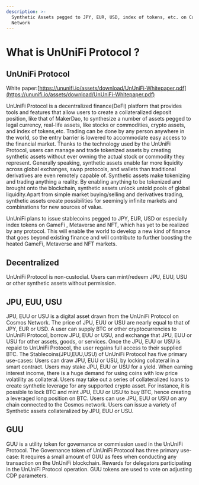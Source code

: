 ```yaml
---
description: >-
  Synthetic Assets pegged to JPY, EUR, USD, index of tokens, etc. on Cosmos
  Network
---
```


# What is UnUniFi Protocol ?

## UnUniFi Protocol

White paper:[https://ununifi.io/assets/download/UnUniFi-Whitepaper.pdf](https://ununifi.io/assets/download/UnUniFi-Whitepaper.pdf)

UnUniFi Protocol is a decentralized finance(DeFi) platform that provides tools and features that allow users to create a collateralized deposit position, like that of MakerDao, to synthesize a number of assets pegged to legal currency, real-life assets, like stocks or commodities, crypto assets, and index of tokens,etc. Trading can be done by any person anywhere in the world, so the entry barrier is lowered to accommodate easy access to the financial market. Thanks to the technology used by the UnUniFi Protocol, users can manage and trade tokenized assets by creating synthetic assets without ever owning the actual stock or commodity they represent. Generally speaking, synthetic assets enable far more liquidity across global exchanges, swap protocols, and wallets than traditional derivatives are even remotely capable of. Synthetic assets make tokenizing and trading anything a reality. By enabling anything to be tokenized and brought onto the blockchain, synthetic assets unlock untold pools of global liquidity.Apart from simple market buying/selling and derivatives trading, synthetic assets create possibilities for seemingly infinite markets and combinations for new sources of value.

UnUniFi plans to issue stablecoins pegged to JPY, EUR, USD or especially index tokens on GameFi , Metaverse and NFT, which has yet to be realized by any protocol. This will enable the world to develop a new kind of finance that goes beyond existing finance and will contribute to further boosting the heated GameFi, Metaverse and NFT markets.

## Decentralized

UnUniFi Protocol is non-custodial. Users can mint/redeem JPU, EUU, USU or other synthetic assets without permission.

## JPU, EUU, USU

JPU, EUU or USU is a digital asset drawn from the UnUniFi Protocol on Cosmos Network. The price of JPU, EUU or USU are nearly equal to that of JPY, EUR or USD. A user can supply BTC or other cryptocurrencies to UnUniFi Protocol, borrow JPU, EUU or USU, and exchange that JPU, EUU or USU for other assets, goods, or services. Once the JPU, EUU or USU is repaid to UnUniFi Protocol, the user regains full access to their supplied BTC. The Stablecoins(JPU,EUU,USU) of UnUniFi Protocol has five primary use-cases: Users can draw JPU, EUU or USU, by locking collateral in a smart contract. Users may stake JPU, EUU or USU for a yield. When earning interest income, there is a huge demand for using coins with low price volatility as collateral. Users may take out a series of collateralized loans to create synthetic leverage for any supported crypto asset. For instance, it is possible to lock BTC and mint JPU, EUU or USU to buy BTC, hence creating a leveraged long position on BTC. Users can use JPU, EUU or USU on any chain connected to the Cosmos network. Users can issue a variety of Synthetic assets collateralized by JPU, EUU or USU.

## GUU

GUU is a utility token for governance or commission used in the UnUniFi Protocol. The Governance token of UnUniFi Protocol has three primary use-case: It requires a small amount of GUU as fees when conducting any transaction on the UnUniFi blockchain. Rewards for delegators participating in the UnUniFi Protocol operation. GUU tokens are used to vote on adjusting CDP parameters.
